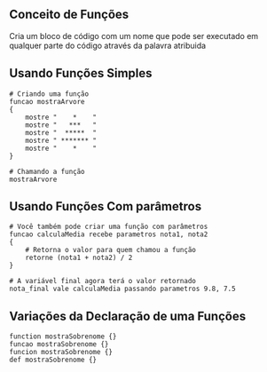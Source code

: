 ## Conceito de Funções  
Cria um bloco de código com um nome que pode ser
executado em qualquer parte do código através da palavra atribuida


## Usando Funções Simples
```
# Criando uma função
funcao mostraArvore
{
    mostre "    *    "
    mostre "   ***   "
    mostre "  *****  "
    mostre " ******* "
    mostre "    *    "
}

# Chamando a função
mostraArvore
```

## Usando Funções Com parâmetros
```
# Você também pode criar uma função com parâmetros
funcao calculaMedia recebe parametros nota1, nota2
{
    # Retorna o valor para quem chamou a função
    retorne (nota1 + nota2) / 2
}

# A variável final agora terá o valor retornado
nota_final vale calculaMedia passando parametros 9.8, 7.5
```

## Variações da Declaração de uma Funções
```
function mostraSobrenome {}
funcao mostraSobrenome {}
funcion mostraSobrenome {}
def mostraSobrenome {}
```
